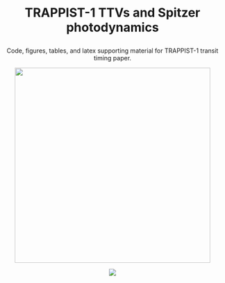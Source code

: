
<h1>
  <p align="center">
  TRAPPIST-1 TTVs and Spitzer photodynamics
  </p>
</h1>
<p align="center">
Code, figures, tables, and latex supporting material for TRAPPIST-1 transit timing paper.
  </p>
 <p align="center">
 
 <img width = "450" src="https://github.com/ericagol/TRAPPIST1_Spitzer/blob/master/Google_Doodle_TRAPPIST1.jpg?raw=true"/>
 </p>
 <p align="center">
  <a href="https://travis-ci.org/github/ericagol/TRAPPIST1_Spitzer/"><img src="https://travis-ci.org/ericagol/TRAPPIST1_Spitzer.svg?branch=master"/></a>
</p>
